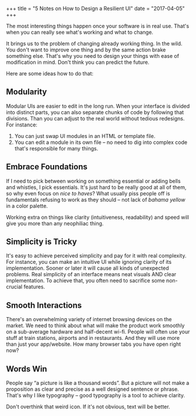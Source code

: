 +++
title = "5 Notes on How to Design a Resilient UI"
date =  "2017-04-05"
+++

The most interesting things happen once your software is in real use.
That's when you can really see what's working and what to change.

It brings us to the problem of changing already working thing. In the wild.
You don't want to improve one thing and by the same action brake something else.
That's why you need to design your things with ease of modification in mind.
Don't think you can predict the future. 

<!--more-->

Here are some ideas how to do that:

## Modularity

Modular UIs are easier to edit in the long run.
When your interface is divided into distinct parts, you can also separate chunks of code by following that divisions.
Than you can adjust to the real world without tedious redesigns. For instance:

1. You can just swap UI modules in an HTML or template file.
2. You can edit a module in its own file – no need to dig into complex code that's responsible for many things.


## Embrace Foundations

If I need to pick between working on something essential or adding bells and whistles, I pick essentials.
It's just hard to be really good at all of them, so why even focus on *nice to haves*? What usually piss people off is fundamentals refusing to work as they should – not lack of *bahama yellow* in a color palette.

Working extra on things like clarity (intuitiveness, readability) and speed
will give you more than any neophiliac thing.
   

## Simplicity is Tricky

It's easy to achieve perceived simplicity and pay for it with real complexity.
For instance, you can make an intuitive UI while ignoring clarity of its implementation.
Sooner or later it will cause all kinds of unexpected problems.
Real simplicity of an interface means neat visuals AND clear implementation.
To achieve that, you often need to sacrifice some non-crucial features.

     
## Smooth Interactions
    
There's an overwhelming variety of internet browsing devices on the market.
We need to think about what will make the product work smoothly on a sub-average hardware and half-decent wi-fi.
People will often use your stuff at train stations, airports and in restaurants. And they will use more than just your app/website. How many browser tabs you have open right now? 
 

## Words Win
    
People say “a picture is like a thousand words”.
But a picture will not make a proposition as clear and precise as a well designed sentence or phrase.
That's why I like typography – good typography is a tool to achieve clarity.

Don't overthink that weird icon. If it's not obvious, text will be better.

